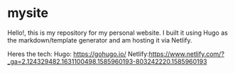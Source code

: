 # mysite
Hello!, this is my repository for my personal website. I built it using Hugo as the markdown/template generator and am hosting it via Netlify. 

Heres the tech:
Hugo: https://gohugo.io/
Netlify:https://www.netlify.com/?_ga=2.124329482.1631100498.1585960193-803242220.1585960193
